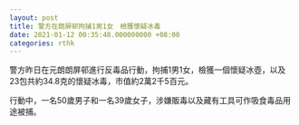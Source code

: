 ```yaml
---
layout: post
title: 警方在朗屏邨拘捕1男1女　檢獲懷疑冰毒
date: 2021-01-12 00:35:48.000000000 +08:00
categories: rthk
---
```


警方昨日在元朗朗屏邨進行反毒品行動，拘捕1男1女，檢獲一個懷疑冰壺，以及23包共約34.8克的懷疑冰毒，市值約2萬2千5百元。

行動中，一名50歲男子和一名39歲女子，涉嫌販毒以及藏有工具可作吸食毒品用途被捕。
